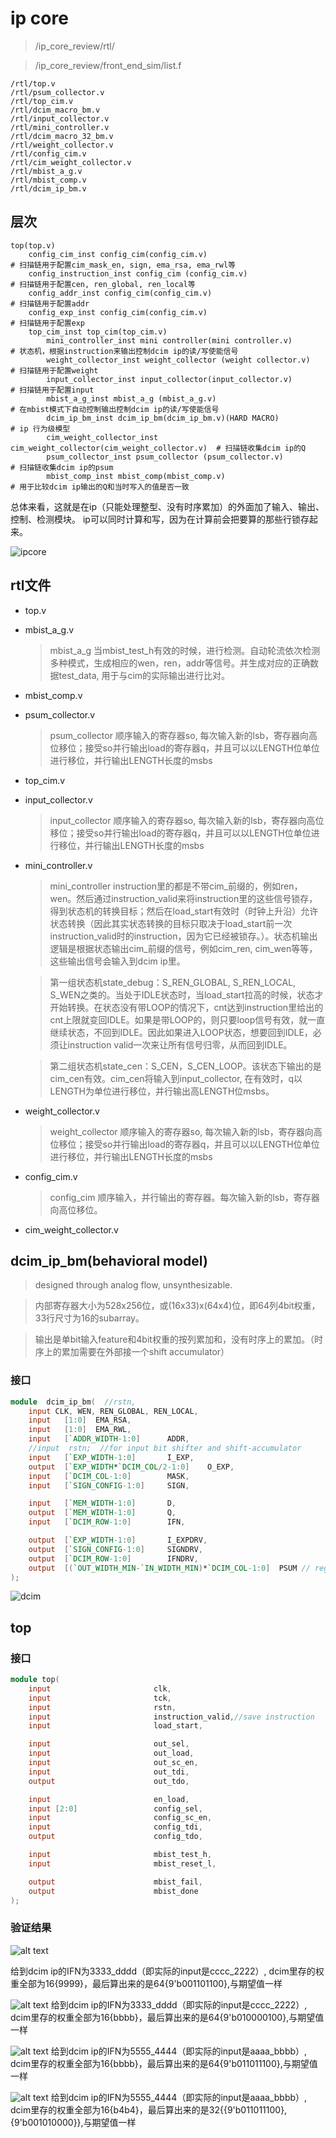 # ip core

> /ip_core_review/rtl/

> /ip_core_review/front_end_sim/list.f

```text
/rtl/top.v
/rtl/psum_collector.v
/rtl/top_cim.v
/rtl/dcim_macro_bm.v
/rtl/input_collector.v
/rtl/mini_controller.v
/rtl/dcim_macro_32_bm.v
/rtl/weight_collector.v
/rtl/config_cim.v
/rtl/cim_weight_collector.v
/rtl/mbist_a_g.v
/rtl/mbist_comp.v
/rtl/dcim_ip_bm.v
```

## 层次

```text
top(top.v)
    config_cim_inst config_cim(config_cim.v)                                    # 扫描链用于配置cim_mask_en, sign, ema_rsa, ema_rwl等
    config_instruction_inst config_cim (config_cim.v)                           # 扫描链用于配置cen, ren_global, ren_local等
    config_addr_inst config_cim(config_cim.v)                                   # 扫描链用于配置addr
    config_exp_inst config_cim(config_cim.v)                                    # 扫描链用于配置exp
    top_cim_inst top_cim(top_cim.v)
        mini_controller_inst mini controller(mini controller.v)                 # 状态机，根据instruction来输出控制dcim ip的读/写使能信号
        weight_collector_inst weight_collector (weight collector.v)             # 扫描链用于配置weight
        input_collector_inst input_collector(input_collector.v)                 # 扫描链用于配置input
        mbist_a_g_inst mbist_a_g (mbist_a_g.v)                                  # 在mbist模式下自动控制输出控制dcim ip的读/写使能信号
        dcim_ip_bm_inst dcim_ip_bm(dcim_ip_bm.v)(HARD MACRO)                    # ip 行为级模型
        cim_weight_collector_inst cim_weight_collector(cim_weight_collector.v)  # 扫描链收集dcim ip的Q
        psum_collector_inst psum_collector (psum_collector.v)                   # 扫描链收集dcim ip的psum
        mbist_comp_inst mbist_comp(mbist_comp.v)                                # 用于比较dcim ip输出的Q和当时写入的值是否一致
```

总体来看，这就是在ip（只能处理整型、没有时序累加）的外面加了输入、输出、控制、检测模块。
ip可以同时计算和写，因为在计算前会把要算的那些行锁存起来。

![ipcore](image-12.png)

## rtl文件

- top.v
- mbist_a_g.v
  > mbist_a_g 当mbist_test_h有效的时候，进行检测。自动轮流依次检测多种模式，生成相应的wen，ren，addr等信号。并生成对应的正确数据test_data, 用于与cim的实际输出进行比对。
- mbist_comp.v
- psum_collector.v
  > psum_collector 顺序输入的寄存器so, 每次输入新的lsb，寄存器向高位移位；接受so并行输出load的寄存器q，并且可以以LENGTH位单位进行移位，并行输出LENGTH长度的msbs
- top_cim.v
- input_collector.v
  > input_collector 顺序输入的寄存器so, 每次输入新的lsb，寄存器向高位移位；接受so并行输出load的寄存器q，并且可以以LENGTH位单位进行移位，并行输出LENGTH长度的msbs
- mini_controller.v
  > mini_controller instruction里的都是不带cim_前缀的，例如ren，wen。然后通过instruction_valid来将instruction里的这些信号锁存，得到状态机的转换目标；然后在load_start有效时（时钟上升沿）允许状态转换（因此其实状态转换的目标只取决于load_start前一次instruction_valid时的instruction，因为它已经被锁存。）。状态机输出逻辑是根据状态输出cim_前缀的信号，例如cim_ren, cim_wen等等，这些输出信号会输入到dcim ip里。

  > 第一组状态机state_debug：S_REN_GLOBAL, S_REN_LOCAL, S_WEN之类的。当处于IDLE状态时，当load_start拉高的时候，状态才开始转换。在状态没有带LOOP的情况下，cnt达到instruction里给出的cnt上限就变回IDLE。如果是带LOOP的，则只要loop信号有效，就一直继续状态，不回到IDLE。因此如果进入LOOP状态，想要回到IDLE，必须让instruction valid一次来让所有信号归零，从而回到IDLE。

  > 第二组状态机state_cen：S_CEN，S_CEN_LOOP。该状态下输出的是cim_cen有效。cim_cen将输入到input_collector, 在有效时，q以LENGTH为单位进行移位，并行输出高LENGTH位msbs。
- weight_collector.v
  > weight_collector 顺序输入的寄存器so, 每次输入新的lsb，寄存器向高位移位；接受so并行输出load的寄存器q，并且可以以LENGTH位单位进行移位，并行输出LENGTH长度的msbs
- config_cim.v
  > config_cim 顺序输入，并行输出的寄存器。每次输入新的lsb，寄存器向高位移位。
- cim_weight_collector.v

## dcim_ip_bm(behavioral model)

> designed through analog flow, unsynthesizable.

> 内部寄存器大小为528x256位，或(16x33)x(64x4)位，即64列4bit权重，33行尺寸为16的subarray。

> 输出是单bit输入feature和4bit权重的按列累加和，没有时序上的累加。（时序上的累加需要在外部接一个shift accumulator）

### 接口

```verilog
module  dcim_ip_bm(  //rstn,
    input CLK, WEN, REN_GLOBAL, REN_LOCAL,
    input   [1:0]  EMA_RSA,
    input   [1:0]  EMA_RWL,
    input   [`ADDR_WIDTH-1:0]      ADDR,
    //input  rstn;  //for input bit shifter and shift-accumulator
    input   [`EXP_WIDTH-1:0]       I_EXP,
    output  [`EXP_WIDTH*`DCIM_COL/2-1:0]    O_EXP,
    input   [`DCIM_COL-1:0]        MASK,
    input   [`SIGN_CONFIG-1:0]     SIGN,

    input   [`MEM_WIDTH-1:0]       D,
    output  [`MEM_WIDTH-1:0]       Q,
    input   [`DCIM_ROW-1:0]        IFN,

    output  [`EXP_WIDTH-1:0]       I_EXPDRV,
    output  [`SIGN_CONFIG-1:0]     SIGNDRV,
    output  [`DCIM_ROW-1:0]        IFNDRV,
    output  [(`OUT_WIDTH_MIN-`IN_WIDTH_MIN)*`DCIM_COL-1:0]  PSUM // reg -> wire
);
```

![dcim](image-1.png)

## top

### 接口

```verilog
module top(
    input                       clk,
    input                       tck,
    input                       rstn,
    input                       instruction_valid,//save instruction
    input                       load_start,

    input                       out_sel,
    input                       out_load,
    input                       out_sc_en,
    input                       out_tdi,
    output                      out_tdo,

    input                       en_load,
    input [2:0]                 config_sel,
    input                       config_sc_en,
    input                       config_tdi,
    output                      config_tdo,

    input                       mbist_test_h,
    input                       mbist_reset_l,

    output                      mbist_fail,
    output                      mbist_done
);
```

### 验证结果

![alt text](image-13.png)

给到dcim ip的IFN为3333_dddd（即实际的input是cccc_2222）, dcim里存的权重全部为16{9999}，最后算出来的是64{9'b001101100},与期望值一样

![alt text](image-14.png)
给到dcim ip的IFN为3333_dddd（即实际的input是cccc_2222）, dcim里存的权重全部为16{bbbb}，最后算出来的是64{9'b010000100},与期望值一样

![alt text](image-15.png)
给到dcim ip的IFN为5555_4444（即实际的input是aaaa_bbbb）, dcim里存的权重全部为16{bbbb}，最后算出来的是64{9'b011011100},与期望值一样

![alt text](image-16.png)
给到dcim ip的IFN为5555_4444（即实际的input是aaaa_bbbb）, dcim里存的权重全部为16{b4b4}，最后算出来的是32{{9'b011011100},{9'b001010000}},与期望值一样

